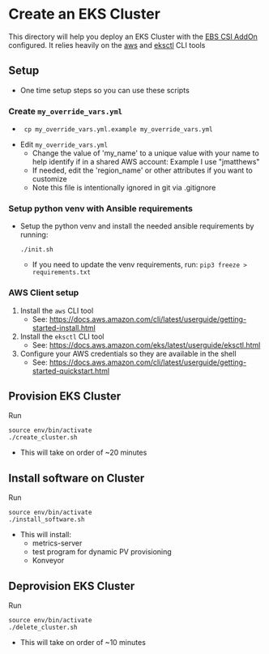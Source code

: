 # Create an EKS Cluster

This directory will help you deploy an EKS Cluster with the [EBS CSI AddOn](https://docs.aws.amazon.com/eks/latest/userguide/ebs-csi.html) configured.  It relies heavily on the [aws](https://docs.aws.amazon.com/cli/latest/userguide/getting-started-install.html) and [eksctl](https://docs.aws.amazon.com/eks/latest/userguide/eksctl.html) CLI tools

## Setup
* One time setup steps so you can use these scripts
### Create `my_override_vars.yml`
* ```
   cp my_override_vars.yml.example my_override_vars.yml
   ```
* Edit `my_override_vars.yml`
  * Change the value of 'my_name' to a unique value with your name to help identify if in a shared AWS account:  Example I use "jmatthews"
  * If needed, edit the 'region_name' or other attributes if you want to customize
  * Note this file is intentionally ignored in git via .gitignore
### Setup python venv with Ansible requirements
* Setup the python venv and install the needed ansible requirements by running:
  ```
  ./init.sh
  ```
    *  If you need to update the venv requirements, run: `pip3 freeze > requirements.txt`
### AWS Client setup
1. Install the `aws` CLI tool
   * See:  https://docs.aws.amazon.com/cli/latest/userguide/getting-started-install.html
1. Install the `eksctl` CLI tool
   * See: https://docs.aws.amazon.com/eks/latest/userguide/eksctl.html
1. Configure your AWS credentials so they are available in the shell
   * See: https://docs.aws.amazon.com/cli/latest/userguide/getting-started-quickstart.html

## Provision EKS Cluster
Run
```
source env/bin/activate
./create_cluster.sh
```
   * This will take on order of ~20 minutes

## Install software on Cluster
Run
```
source env/bin/activate
./install_software.sh
```
   * This will install:
     * metrics-server
     * test program for dynamic PV provisioning
     * Konveyor 

## Deprovision EKS Cluster
Run 
```
source env/bin/activate
./delete_cluster.sh
```
   * This will take on order of ~10 minutes